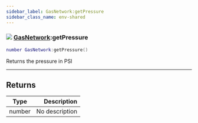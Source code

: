 ```yaml
---
sidebar_label: GasNetwork:getPressure
sidebar_class_name: env-shared
---
```


### ![](/img/wiki/shared.png) [GasNetwork](../gasnetwork/README.md):getPressure

```lua
number GasNetwork:getPressure()
```

Returns the pressure in PSI<br/>

-----------------
## Returns

| Type   | Description |
| ------ | ----------: |
| number | No description |
